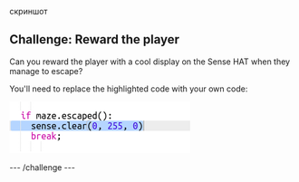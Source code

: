 скриншот

## Challenge: Reward the player

Can you reward the player with a cool display on the Sense HAT when they manage to escape?

You'll need to replace the highlighted code with your own code:

![скриншот](images/compass-reward.png)

\--- /challenge \---